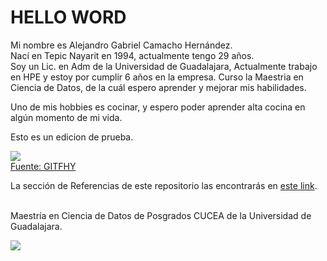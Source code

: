# HELLO WORD

Mi nombre es Alejandro Gabriel Camacho Hernández.  
Nací en Tepic Nayarit en 1994, actualmente tengo 29 años.  
Soy un Lic. en Adm de la Universidad de Guadalajara, Actualmente trabajo en HPE y estoy por cumplir 6 años en la empresa.
Curso la Maestria en Ciencia de Datos, de la cuál espero aprender y mejorar mis habilidades. 

Uno de mis hobbies es cocinar, y espero poder aprender alta cocina en algún momento de mi vida. 

Esto es un edicion de prueba.


![](https://media.giphy.com/media/XcFwb5afm0qG04z5Hz/giphy-downsized.gif)  
[Fuente: GITFHY](https://media.giphy.com/media/XcFwb5afm0qG04z5Hz/giphy-downsized.gif)


La sección de Referencias de este repositorio las encontrarás en [este link](https://github.com/androbriel/Hello/blob/main/Docs/Referencias.md).


<br>
Maestría en Ciencia de Datos de Posgrados CUCEA de la Universidad de Guadalajara.  

![](https://raw.githubusercontent.com/vcuspinera/UDG_MCD_Project_Dev_II/main/actividades/img/MCD_logo.png)
